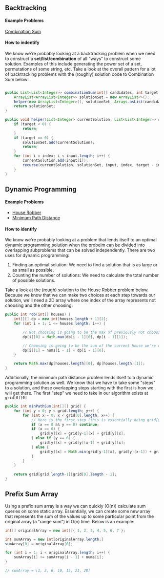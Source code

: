 ## Backtracking

#### Example Problems
[Combination Sum](https://leetcode.com/problems/combination-sum/description/)

#### How to indentify

We know we're probably looking at a backtracking problem when we need to construct a **set/list/combination** of all "ways" to construct some solution. Examples of this include generating the power set of a set, permutations of some string, etc. Take a look at the overall pattern for a lot of backtracking problems with the (roughly) solution code to Combination Sum below:

```Java

public List<List<Integer>> combinationSum(int[] candidates, int target) {
    ArrayList<ArrayList<Integer>> solutionSet = new ArrayList<>();
    helper(new ArrayList<Integer>(), solutionSet, Arrays.asList(candidates), 0, target);
    return solutionSet;
}

public void helper(List<Integer> currentSolution, List<List<Integer>> solutionSet, List<Integer> input, int index, int target) {
    if (target < 0) {
        return;
    }
    if (target == 0) {
        solutionSet.add(currentSolution);
        return;
    }
    for (int i = index; i < input.length; i++) {
        currentSolution.add(input[i]);
        recurse(currentSolution, solutionSet, input, index, target - input[i]);
    }
}

```

## Dynamic Programming

#### Example Problems
 - [House Robber](https://leetcode.com/problems/house-robber/description/)
 - [Minimum Path Distance]()

#### How to identify
We know we're probably looking at a problem that lends itself to an optimal dynamic programming solution when the probelm can be divided into overlapping subproblems that can be solved independently. There are two uses for dynamic programming:

1. Finding an optimal solution: We need to find a solution that is as large or as small as possible.
2. Counting the number of solutions: We need to calculate the total number of possible solutions.

Take a look at the (rough) solution to the House Robber problem below. Because we know that we can make two choices at each step towards our solution, we'll need a 2D array where one index of the array represents not choosing and the other choosing:

```Java
public int rob(int[] houses) {
    int[][] dp = new int[houses.length + 1][2];
    for (int i = 1; i <= houses.length; i++) {

        // Not choosing is going to be the max of previously not choosing and previously choosing
        dp[i][0] = Math.max(dp[i - 1][0], dp[i - 1][1]);

        // Choosing is going to be the sum of the current house we're choosing and previously not choosing
        dp[i][1] = nums[i - 1] + dp[i - 1][0];
    }

    return Math.max(dp[houses.length][0], dp[houses.length][1]);
}
```

Additionally, the minimum path distance problem lends itself to a dynamic programming solution as well. We know that we have to take some "steps" to a solution, and these overlapping steps starting with the first is how we will get there. The first "step" we need to take in our algorithm exists at `grid[0][0]`

```Java
public int minPathSum(int[][] grid) {
    for (int y = 0; y < grid.length; y++) {
        for (int x = 0; x < grid[0].length; x++) {
            // Here is the first step (this is essentially doing grid[y][x] = grid[y][x])
            if (x == 0 && y == 0) continue;
            if (x == 0) {
                grid[y][x] = grid[y-1][x] + grid[y][x];
            } else if (y == 0) {
                grid[y][x] = grid[y][x-1] + grid[y][x];
            } else {
                grid[y][x] = Math.min(grid[y-1][x], grid[y][x-1]) + grid[y][x];
            }
        }
    }
    
    return grid[grid.length-1][grid[0].length - 1];
}
```

## Prefix Sum Array

Using a prefix sum array is a way we can quickly (O(n)) calculate sum queries on some static array. Essentially, we can create some new array that represents the sum of the values up to some particular point from the original array (a "range sum") in O(n) time. Below is an example:

```Java
int[] originalArray = new int[]{ 1, 2, 3, 4, 5, 6, 7 };

int sumArray = new int[originalArray.length;]
sumArray[0] = originalArray[0];

for (int i = 1; i < originalArray.length; i++) {
    sumArray[i] += sumArray[i - 1] + nums[i];
}

// sumArray = [1, 3, 6, 10, 15, 21, 28]
```

